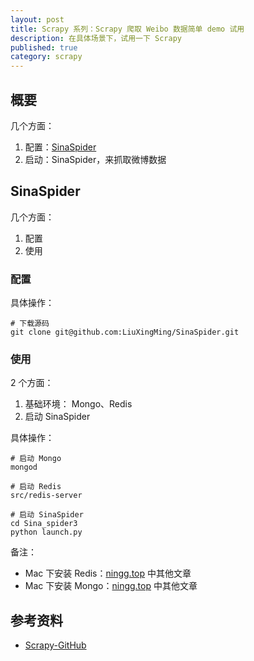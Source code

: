 ```yaml
---
layout: post
title: Scrapy 系列：Scrapy 爬取 Weibo 数据简单 demo 试用
description: 在具体场景下，试用一下 Scrapy
published: true
category: scrapy
---
```


## 概要

几个方面：

1. 配置：[SinaSpider](https://github.com/LiuXingMing/SinaSpider)
2. 启动：SinaSpider，来抓取微博数据


## SinaSpider

几个方面：

1. 配置
2. 使用

### 配置

具体操作：

```
# 下载源码
git clone git@github.com:LiuXingMing/SinaSpider.git
```

### 使用

2 个方面：

1. 基础环境： Mongo、Redis
2. 启动 SinaSpider

具体操作：

```
# 启动 Mongo
mongod

# 启动 Redis
src/redis-server

# 启动 SinaSpider
cd Sina_spider3
python launch.py
```

备注：

* Mac 下安装 Redis：[ningg.top](ningg.top) 中其他文章
* Mac 下安装 Mongo：[ningg.top](ningg.top) 中其他文章


## 参考资料

* [Scrapy-GitHub](https://github.com/scrapy/scrapy)











































[NingG]:    http://ningg.github.com  "NingG"










